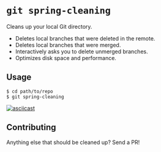 `git spring-cleaning`
=====================

Cleans up your local Git directory.

- Deletes local branches that were deleted in the remote.
- Deletes local branches that were merged.
- Interactively asks you to delete unmerged branches.
- Optimizes disk space and performance.


Usage
-----

```
$ cd path/to/repo
$ git spring-cleaning
```

[![asciicast](https://asciinema.org/a/IwumJagfkYe81f54SrlXHgcq8.png)](https://asciinema.org/a/IwumJagfkYe81f54SrlXHgcq8)


Contributing
------------

Anything else that should be cleaned up? Send a PR!

